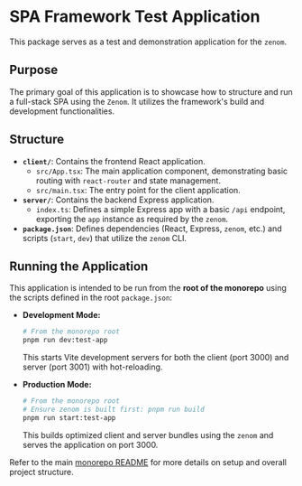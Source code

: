 # SPA Framework Test Application

This package serves as a test and demonstration application for the `zenom`.

## Purpose

The primary goal of this application is to showcase how to structure and run a full-stack SPA using the `Zenom`. It utilizes the framework's build and development functionalities.

## Structure

- **`client/`**: Contains the frontend React application.
  - `src/App.tsx`: The main application component, demonstrating basic routing with `react-router` and state management.
  - `src/main.tsx`: The entry point for the client application.
- **`server/`**: Contains the backend Express application.
  - `index.ts`: Defines a simple Express app with a basic `/api` endpoint, exporting the `app` instance as required by the `zenom`.
- **`package.json`**: Defines dependencies (React, Express, `zenom`, etc.) and scripts (`start`, `dev`) that utilize the `zenom` CLI.

## Running the Application

This application is intended to be run from the **root of the monorepo** using the scripts defined in the root `package.json`:

- **Development Mode:**

  ```bash
  # From the monorepo root
  pnpm run dev:test-app
  ```

  This starts Vite development servers for both the client (port 3000) and server (port 3001) with hot-reloading.

- **Production Mode:**
  ```bash
  # From the monorepo root
  # Ensure zenom is built first: pnpm run build
  pnpm run start:test-app
  ```
  This builds optimized client and server bundles using the `zenom` and serves the application on port 3000.

Refer to the main [monorepo README](../README.md) for more details on setup and overall project structure.

